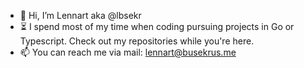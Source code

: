 - 👋 Hi, I’m Lennart aka @lbsekr
- ⏳ I spend most of my time when coding pursuing projects in Go or Typescript. Check out my repositories while you're here.
- 📫 You can reach me via mail: lennart@busekrus.me
